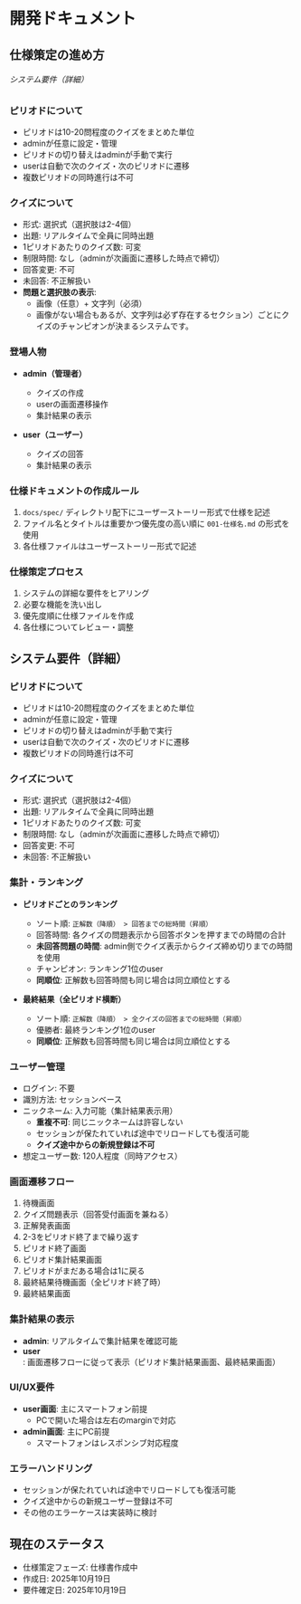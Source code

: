 # 開発ドキュメント

## 仕様策定の進め方

###### システム要件（詳細）

### ピリオドについて
- ピリオドは10-20問程度のクイズをまとめた単位
- adminが任意に設定・管理
- ピリオドの切り替えはadminが手動で実行
- userは自動で次のクイズ・次のピリオドに遷移
- 複数ピリオドの同時進行は不可

### クイズについて
- 形式: 選択式（選択肢は2-4個）
- 出題: リアルタイムで全員に同時出題
- 1ピリオドあたりのクイズ数: 可変
- 制限時間: なし（adminが次画面に遷移した時点で締切）
- 回答変更: 不可
- 未回答: 不正解扱い
- **問題と選択肢の表示**:
  - 画像（任意）+ 文字列（必須）
  - 画像がない場合もあるが、文字列は必ず存在するセクション）ごとにクイズのチャンピオンが決まるシステムです。

### 登場人物
- **admin（管理者）**
  - クイズの作成
  - userの画面遷移操作
  - 集計結果の表示

- **user（ユーザー）**
  - クイズの回答
  - 集計結果の表示

### 仕様ドキュメントの作成ルール
1. `docs/spec/` ディレクトリ配下にユーザーストーリー形式で仕様を記述
2. ファイル名とタイトルは重要かつ優先度の高い順に `001-仕様名.md` の形式を使用
3. 各仕様ファイルはユーザーストーリー形式で記述

### 仕様策定プロセス
1. システムの詳細な要件をヒアリング
2. 必要な機能を洗い出し
3. 優先度順に仕様ファイルを作成
4. 各仕様についてレビュー・調整

## システム要件（詳細）

### ピリオドについて
- ピリオドは10-20問程度のクイズをまとめた単位
- adminが任意に設定・管理
- ピリオドの切り替えはadminが手動で実行
- userは自動で次のクイズ・次のピリオドに遷移
- 複数ピリオドの同時進行は不可

### クイズについて
- 形式: 選択式（選択肢は2-4個）
- 出題: リアルタイムで全員に同時出題
- 1ピリオドあたりのクイズ数: 可変
- 制限時間: なし（adminが次画面に遷移した時点で締切）
- 回答変更: 不可
- 未回答: 不正解扱い

### 集計・ランキング
- **ピリオドごとのランキング**
  - ソート順: `正解数（降順） > 回答までの総時間（昇順）`
  - 回答時間: 各クイズの問題表示から回答ボタンを押すまでの時間の合計
  - **未回答問題の時間**: admin側でクイズ表示からクイズ締め切りまでの時間を使用
  - チャンピオン: ランキング1位のuser
  - **同順位**: 正解数も回答時間も同じ場合は同立順位とする
  
- **最終結果（全ピリオド横断）**
  - ソート順: `正解数（降順） > 全クイズの回答までの総時間（昇順）`
  - 優勝者: 最終ランキング1位のuser
  - **同順位**: 正解数も回答時間も同じ場合は同立順位とする

### ユーザー管理
- ログイン: 不要
- 識別方法: セッションベース
- ニックネーム: 入力可能（集計結果表示用）
  - **重複不可**: 同じニックネームは許容しない
  - セッションが保たれていれば途中でリロードしても復活可能
  - **クイズ途中からの新規登録は不可**
- 想定ユーザー数: 120人程度（同時アクセス）

### 画面遷移フロー
1. 待機画面
2. クイズ問題表示（回答受付画面を兼ねる）
3. 正解発表画面
4. 2-3をピリオド終了まで繰り返す
5. ピリオド終了画面
6. ピリオド集計結果画面
7. ピリオドがまだある場合は1に戻る
8. 最終結果待機画面（全ピリオド終了時）
9. 最終結果画面

### 集計結果の表示
- **admin**: リアルタイムで集計結果を確認可能
- **user**: 画面遷移フローに従って表示（ピリオド集計結果画面、最終結果画面）

### UI/UX要件
- **user画面**: 主にスマートフォン前提
  - PCで開いた場合は左右のmarginで対応
- **admin画面**: 主にPC前提
  - スマートフォンはレスポンシブ対応程度

### エラーハンドリング
- セッションが保たれていれば途中でリロードしても復活可能
- クイズ途中からの新規ユーザー登録は不可
- その他のエラーケースは実装時に検討

## 現在のステータス
- 仕様策定フェーズ: 仕様書作成中
- 作成日: 2025年10月19日
- 要件確定日: 2025年10月19日
